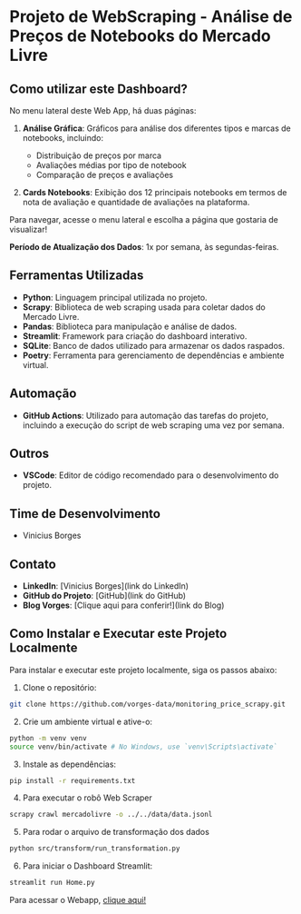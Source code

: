 
# Projeto de WebScraping - Análise de Preços de Notebooks do Mercado Livre

## Como utilizar este Dashboard?

No menu lateral deste Web App, há duas páginas:

1. **Análise Gráfica**: Gráficos para análise dos diferentes tipos e marcas de notebooks, incluindo:
   - Distribuição de preços por marca
   - Avaliações médias por tipo de notebook
   - Comparação de preços e avaliações

2. **Cards Notebooks**: Exibição dos 12 principais notebooks em termos de nota de avaliação e quantidade de avaliações na plataforma.

Para navegar, acesse o menu lateral e escolha a página que gostaria de visualizar!

**Período de Atualização dos Dados**: 1x por semana, às segundas-feiras.

## Ferramentas Utilizadas

- **Python**: Linguagem principal utilizada no projeto.
- **Scrapy**: Biblioteca de web scraping usada para coletar dados do Mercado Livre.
- **Pandas**: Biblioteca para manipulação e análise de dados.
- **Streamlit**: Framework para criação do dashboard interativo.
- **SQLite**: Banco de dados utilizado para armazenar os dados raspados.
- **Poetry**: Ferramenta para gerenciamento de dependências e ambiente virtual.

## Automação

- **GitHub Actions**: Utilizado para automação das tarefas do projeto, incluindo a execução do script de web scraping uma vez por semana.

## Outros

- **VSCode**: Editor de código recomendado para o desenvolvimento do projeto.

## Time de Desenvolvimento

- Vinicius Borges

## Contato

- **LinkedIn**: [Vinicius Borges](link do LinkedIn)
- **GitHub do Projeto**: [GitHub](link do GitHub)
- **Blog Vorges**: [Clique aqui para conferir!](link do Blog)


## Como Instalar e Executar este Projeto Localmente

Para instalar e executar este projeto localmente, siga os passos abaixo:

1. Clone o repositório:
```bash
git clone https://github.com/vorges-data/monitoring_price_scrapy.git
```

2. Crie um ambiente virtual e ative-o:
```bash
python -m venv venv
source venv/bin/activate # No Windows, use `venv\Scripts\activate`
```

3. Instale as dependências:
```bash
pip install -r requirements.txt
```

4. Para executar o robô Web Scraper
```bash
scrapy crawl mercadolivre -o ../../data/data.jsonl
```

5. Para rodar o arquivo de transformação dos dados
```bash
python src/transform/run_transformation.py 
```

6. Para iniciar o Dashboard Streamlit:
```bash
streamlit run Home.py
```

Para acessar o Webapp, [clique aqui!](https://vorges-data-monitoring-price.streamlit.app/)


